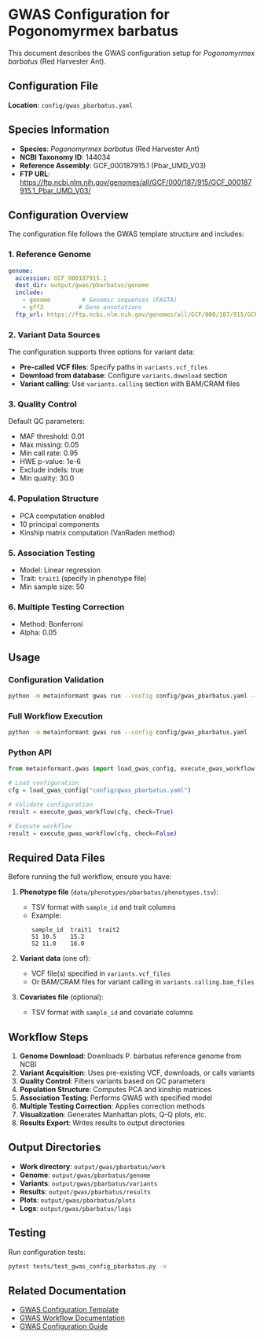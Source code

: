 # GWAS Configuration for Pogonomyrmex barbatus

This document describes the GWAS configuration setup for *Pogonomyrmex barbatus* (Red Harvester Ant).

## Configuration File

**Location**: `config/gwas_pbarbatus.yaml`

## Species Information

- **Species**: *Pogonomyrmex barbatus* (Red Harvester Ant)
- **NCBI Taxonomy ID**: 144034
- **Reference Assembly**: GCF_000187915.1 (Pbar_UMD_V03)
- **FTP URL**: https://ftp.ncbi.nlm.nih.gov/genomes/all/GCF/000/187/915/GCF_000187915.1_Pbar_UMD_V03/

## Configuration Overview

The configuration file follows the GWAS template structure and includes:

### 1. Reference Genome

```yaml
genome:
  accession: GCF_000187915.1
  dest_dir: output/gwas/pbarbatus/genome
  include:
    - genome         # Genomic sequences (FASTA)
    - gff3          # Gene annotations
  ftp_url: https://ftp.ncbi.nlm.nih.gov/genomes/all/GCF/000/187/915/GCF_000187915.1_Pbar_UMD_V03/
```

### 2. Variant Data Sources

The configuration supports three options for variant data:
- **Pre-called VCF files**: Specify paths in `variants.vcf_files`
- **Download from database**: Configure `variants.download` section
- **Variant calling**: Use `variants.calling` section with BAM/CRAM files

### 3. Quality Control

Default QC parameters:
- MAF threshold: 0.01
- Max missing: 0.05
- Min call rate: 0.95
- HWE p-value: 1e-6
- Exclude indels: true
- Min quality: 30.0

### 4. Population Structure

- PCA computation enabled
- 10 principal components
- Kinship matrix computation (VanRaden method)

### 5. Association Testing

- Model: Linear regression
- Trait: `trait1` (specify in phenotype file)
- Min sample size: 50

### 6. Multiple Testing Correction

- Method: Bonferroni
- Alpha: 0.05

## Usage

### Configuration Validation

```bash
python -m metainformant gwas run --config config/gwas_pbarbatus.yaml --check
```

### Full Workflow Execution

```bash
python -m metainformant gwas run --config config/gwas_pbarbatus.yaml
```

### Python API

```python
from metainformant.gwas import load_gwas_config, execute_gwas_workflow

# Load configuration
cfg = load_gwas_config("config/gwas_pbarbatus.yaml")

# Validate configuration
result = execute_gwas_workflow(cfg, check=True)

# Execute workflow
result = execute_gwas_workflow(cfg, check=False)
```

## Required Data Files

Before running the full workflow, ensure you have:

1. **Phenotype file** (`data/phenotypes/pbarbatus/phenotypes.tsv`):
   - TSV format with `sample_id` and trait columns
   - Example:
     ```
     sample_id	trait1	trait2
     S1	10.5	15.2
     S2	11.0	16.0
     ```

2. **Variant data** (one of):
   - VCF file(s) specified in `variants.vcf_files`
   - Or BAM/CRAM files for variant calling in `variants.calling.bam_files`

3. **Covariates file** (optional):
   - TSV format with `sample_id` and covariate columns

## Workflow Steps

1. **Genome Download**: Downloads P. barbatus reference genome from NCBI
2. **Variant Acquisition**: Uses pre-existing VCF, downloads, or calls variants
3. **Quality Control**: Filters variants based on QC parameters
4. **Population Structure**: Computes PCA and kinship matrices
5. **Association Testing**: Performs GWAS with specified model
6. **Multiple Testing Correction**: Applies correction methods
7. **Visualization**: Generates Manhattan plots, Q-Q plots, etc.
8. **Results Export**: Writes results to output directories

## Output Directories

- **Work directory**: `output/gwas/pbarbatus/work`
- **Genome**: `output/gwas/pbarbatus/genome`
- **Variants**: `output/gwas/pbarbatus/variants`
- **Results**: `output/gwas/pbarbatus/results`
- **Plots**: `output/gwas/pbarbatus/plots`
- **Logs**: `output/gwas/pbarbatus/logs`

## Testing

Run configuration tests:

```bash
pytest tests/test_gwas_config_pbarbatus.py -v
```

## Related Documentation

- [GWAS Configuration Template](../config/gwas_template.yaml)
- [GWAS Workflow Documentation](./workflow.md)
- [GWAS Configuration Guide](./config.md)

